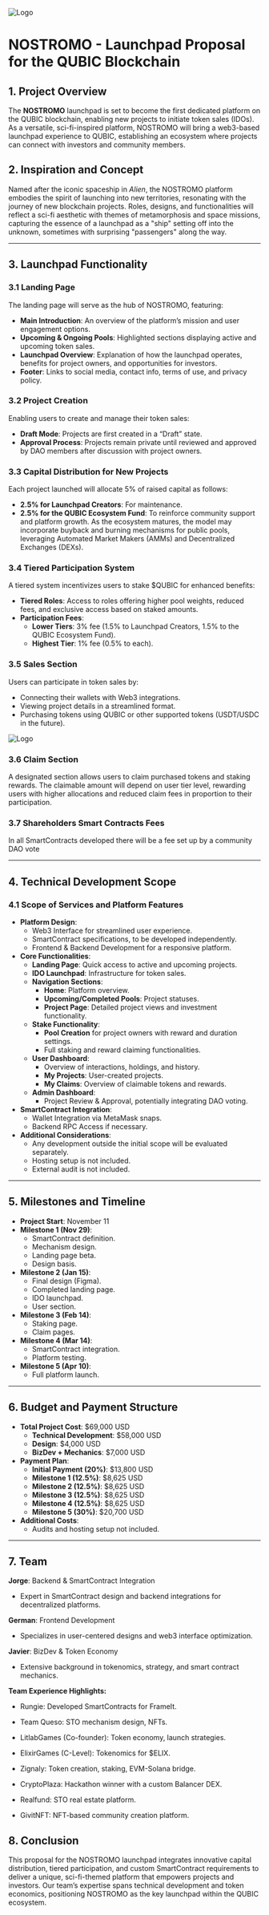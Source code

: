 ![Logo](https://github.com/jgomes79/NOSTROMO/blob/main/Intro.png)
# NOSTROMO - Launchpad Proposal for the QUBIC Blockchain

## 1. Project Overview

The **NOSTROMO** launchpad is set to become the first dedicated platform on the QUBIC blockchain, enabling new projects to initiate token sales (IDOs). As a versatile, sci-fi-inspired platform, NOSTROMO will bring a web3-based launchpad experience to QUBIC, establishing an ecosystem where projects can connect with investors and community members.

## 2. Inspiration and Concept

Named after the iconic spaceship in _Alien_, the NOSTROMO platform embodies the spirit of launching into new territories, resonating with the journey of new blockchain projects. Roles, designs, and functionalities will reflect a sci-fi aesthetic with themes of metamorphosis and space missions, capturing the essence of a launchpad as a "ship" setting off into the unknown, sometimes with surprising "passengers" along the way.

----------

## 3. Launchpad Functionality

### 3.1 Landing Page

The landing page will serve as the hub of NOSTROMO, featuring:

-   **Main Introduction**: An overview of the platform’s mission and user engagement options.
-   **Upcoming & Ongoing Pools**: Highlighted sections displaying active and upcoming token sales.
-   **Launchpad Overview**: Explanation of how the launchpad operates, benefits for project owners, and opportunities for investors.
-   **Footer**: Links to social media, contact info, terms of use, and privacy policy.

### 3.2 Project Creation

Enabling users to create and manage their token sales:

-   **Draft Mode**: Projects are first created in a “Draft” state.
-   **Approval Process**: Projects remain private until reviewed and approved by DAO members after discussion with project owners.

### 3.3 Capital Distribution for New Projects

Each project launched will allocate 5% of raised capital as follows:

-   **2.5% for Launchpad Creators**: For maintenance.
-   **2.5% for the QUBIC Ecosystem Fund**: To reinforce community support and platform growth. As the ecosystem matures, the model may incorporate buyback and burning mechanisms for public pools, leveraging Automated Market Makers (AMMs) and Decentralized Exchanges (DEXs).

### 3.4 Tiered Participation System

A tiered system incentivizes users to stake $QUBIC for enhanced benefits:

-   **Tiered Roles**: Access to roles offering higher pool weights, reduced fees, and exclusive access based on staked amounts.
-   **Participation Fees**:
    -   **Lower Tiers**: 3% fee (1.5% to Launchpad Creators, 1.5% to the QUBIC Ecosystem Fund).
    -   **Highest Tier**: 1% fee (0.5% to each).

### 3.5 Sales Section

Users can participate in token sales by:

-   Connecting their wallets with Web3 integrations.
-   Viewing project details in a streamlined format.
-   Purchasing tokens using QUBIC or other supported tokens (USDT/USDC in the future).

![Logo](https://github.com/jgomes79/NOSTROMO/blob/main/Architecture.png)

### 3.6 Claim Section

A designated section allows users to claim purchased tokens and staking rewards. The claimable amount will depend on user tier level, rewarding users with higher allocations and reduced claim fees in proportion to their participation.

### 3.7 Shareholders Smart Contracts Fees

In all SmartContracts developed there will be a fee set up by a community DAO vote

----------

## 4. Technical Development Scope

### 4.1 Scope of Services and Platform Features

-   **Platform Design**:
    -   Web3 Interface for streamlined user experience.
    -   SmartContract specifications, to be developed independently.
    -   Frontend & Backend Development for a responsive platform.
-   **Core Functionalities**:
    -   **Landing Page**: Quick access to active and upcoming projects.
    -   **IDO Launchpad**: Infrastructure for token sales.
    -   **Navigation Sections**:
        -   **Home**: Platform overview.
        -   **Upcoming/Completed Pools**: Project statuses.
        -   **Project Page**: Detailed project views and investment functionality.
    -   **Stake Functionality**:
        -   **Pool Creation** for project owners with reward and duration settings.
        -   Full staking and reward claiming functionalities.
    -   **User Dashboard**:
        -   Overview of interactions, holdings, and history.
        -   **My Projects**: User-created projects.
        -   **My Claims**: Overview of claimable tokens and rewards.
    -   **Admin Dashboard**:
        -   Project Review & Approval, potentially integrating DAO voting.
-   **SmartContract Integration**:
    -   Wallet Integration via MetaMask snaps.
    -   Backend RPC Access if necessary.
-   **Additional Considerations**:
    -   Any development outside the initial scope will be evaluated separately.
    -   Hosting setup is not included.
    -   External audit is not included.

----------

## 5. Milestones and Timeline

-   **Project Start**: November 11
-   **Milestone 1 (Nov 29)**:
    -   SmartContract definition.
    -   Mechanism design.
    -   Landing page beta.
    -   Design basis.
-   **Milestone 2 (Jan 15)**:
    -   Final design (Figma).
    -   Completed landing page.
    -   IDO launchpad.
    -   User section.
-   **Milestone 3 (Feb 14)**:
    -   Staking page.
    -   Claim pages.
-   **Milestone 4 (Mar 14)**:
    -   SmartContract integration.
    -   Platform testing.
-   **Milestone 5 (Apr 10)**:
    -   Full platform launch.

----------

## 6. Budget and Payment Structure

-   **Total Project Cost**: $69,000 USD
    -   **Technical Development**: $58,000 USD
    -   **Design**: $4,000 USD
    -   **BizDev + Mechanics**: $7,000 USD
-   **Payment Plan**:
    -   **Initial Payment (20%)**: $13,800 USD
    -   **Milestone 1 (12.5%)**: $8,625 USD
    -   **Milestone 2 (12.5%)**: $8,625 USD
    -   **Milestone 3 (12.5%)**: $8,625 USD
    -   **Milestone 4 (12.5%)**: $8,625 USD
    -   **Milestone 5 (30%)**: $20,700 USD
-   **Additional Costs**:
    -   Audits and hosting setup not included.
----------
## 7. Team

**Jorge**: Backend & SmartContract Integration

- Expert in SmartContract design and backend integrations for decentralized platforms.

**German**: Frontend Development

- Specializes in user-centered designs and web3 interface optimization.

**Javier**: BizDev & Token Economy

- Extensive background in tokenomics, strategy, and smart contract mechanics.

**Team Experience Highlights:**

- Rungie: Developed SmartContracts for FrameIt.

- Team Queso: STO mechanism design, NFTs.

- LitlabGames (Co-founder): Token economy, launch strategies.

- ElixirGames (C-Level): Tokenomics for $ELIX.

- Zignaly: Token creation, staking, EVM-Solana bridge.

- CryptoPlaza: Hackathon winner with a custom Balancer DEX.

- Realfund: STO real estate platform.

- GivitNFT: NFT-based community creation platform.


## 8. Conclusion

This proposal for the NOSTROMO launchpad integrates innovative capital distribution, tiered participation, and custom SmartContract requirements to deliver a unique, sci-fi-themed platform that empowers projects and investors. Our team’s expertise spans technical development and token economics, positioning NOSTROMO as the key launchpad within the QUBIC ecosystem.